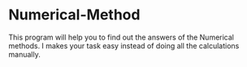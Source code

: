 # Numerical-Method
This program will help you to find out the answers of the Numerical methods. 
I makes your task easy instead of doing all the calculations manually.
